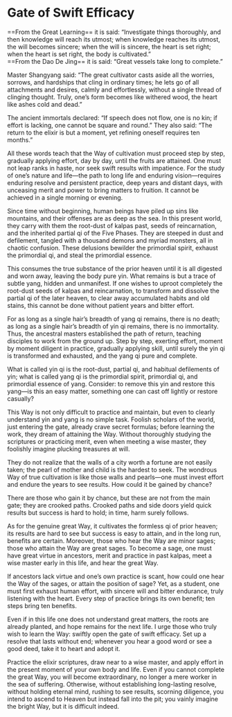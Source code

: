 # Gate of Swift Efficacy

==From the Great Learning== it is said: “Investigate things thoroughly, and then knowledge will reach its utmost; when knowledge reaches its utmost, the will becomes sincere; when the will is sincere, the heart is set right; when the heart is set right, the body is cultivated.”  
==From the Dao De Jing== it is said: “Great vessels take long to complete.”  

Master Shangyang said: “The great cultivator casts aside all the worries, sorrows, and hardships that cling in ordinary times; he lets go of all attachments and desires, calmly and effortlessly, without a single thread of clinging thought. Truly, one’s form becomes like withered wood, the heart like ashes cold and dead.”  

The ancient immortals declared: “If speech does not flow, one is no kin; if effort is lacking, one cannot be square and round.” They also said: “The return to the elixir is but a moment, yet refining oneself requires ten months.”  

All these words teach that the Way of cultivation must proceed step by step, gradually applying effort, day by day, until the fruits are attained. One must not leap ranks in haste, nor seek swift results with impatience. For the study of one’s nature and life—the path to long life and enduring vision—requires enduring resolve and persistent practice, deep years and distant days, with unceasing merit and power to bring matters to fruition. It cannot be achieved in a single morning or evening.  

Since time without beginning, human beings have piled up sins like mountains, and their offenses are as deep as the sea. In this present world, they carry with them the root-dust of kalpas past, seeds of reincarnation, and the inherited partial qi of the Five Phases. They are steeped in dust and defilement, tangled with a thousand demons and myriad monsters, all in chaotic confusion. These delusions bewilder the primordial spirit, exhaust the primordial qi, and steal the primordial essence.  

This consumes the true substance of the prior heaven until it is all digested and worn away, leaving the body pure yin. What remains is but a trace of subtle yang, hidden and unmanifest. If one wishes to uproot completely the root-dust seeds of kalpas and reincarnation, to transform and dissolve the partial qi of the later heaven, to clear away accumulated habits and old stains, this cannot be done without patient years and bitter effort.  

For as long as a single hair’s breadth of yang qi remains, there is no death; as long as a single hair’s breadth of yin qi remains, there is no immortality. Thus, the ancestral masters established the path of return, teaching disciples to work from the ground up. Step by step, exerting effort, moment by moment diligent in practice, gradually applying skill, until surely the yin qi is transformed and exhausted, and the yang qi pure and complete.  

What is called yin qi is the root-dust, partial qi, and habitual defilements of yin; what is called yang qi is the primordial spirit, primordial qi, and primordial essence of yang. Consider: to remove this yin and restore this yang—is this an easy matter, something one can cast off lightly or restore casually?  

This Way is not only difficult to practice and maintain, but even to clearly understand yin and yang is no simple task. Foolish scholars of the world, just entering the gate, already crave secret formulas; before learning the work, they dream of attaining the Way. Without thoroughly studying the scriptures or practicing merit, even when meeting a wise master, they foolishly imagine plucking treasures at will.  

They do not realize that the walls of a city worth a fortune are not easily taken; the pearl of mother and child is the hardest to seek. The wondrous Way of true cultivation is like those walls and pearls—one must invest effort and endure the years to see results. How could it be gained by chance?  

There are those who gain it by chance, but these are not from the main gate; they are crooked paths. Crooked paths and side doors yield quick results but success is hard to hold; in time, harm surely follows.  

As for the genuine great Way, it cultivates the formless qi of prior heaven; its results are hard to see but success is easy to attain, and in the long run, benefits are certain. Moreover, those who hear the Way are minor sages; those who attain the Way are great sages. To become a sage, one must have great virtue in ancestors, merit and practice in past kalpas, meet a wise master early in this life, and hear the great Way.  

If ancestors lack virtue and one’s own practice is scant, how could one hear the Way of the sages, or attain the position of sage? Yet, as a student, one must first exhaust human effort, with sincere will and bitter endurance, truly listening with the heart. Every step of practice brings its own benefit; ten steps bring ten benefits.  

Even if in this life one does not understand great matters, the roots are already planted, and hope remains for the next life. I urge those who truly wish to learn the Way: swiftly open the gate of swift efficacy. Set up a resolve that lasts without end; whenever you hear a good word or see a good deed, take it to heart and adopt it.  

Practice the elixir scriptures, draw near to a wise master, and apply effort in the present moment of your own body and life. Even if you cannot complete the great Way, you will become extraordinary, no longer a mere worker in the sea of suffering. Otherwise, without establishing long-lasting resolve, without holding eternal mind, rushing to see results, scorning diligence, you intend to ascend to Heaven but instead fall into the pit; you vainly imagine the bright Way, but it is difficult indeed.